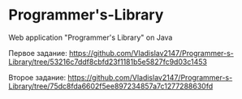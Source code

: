 # Programmer's-Library
Web application "Programmer's Library" on Java

Первое задание: https://github.com/Vladislav2147/Programmer-s-Library/tree/53216c7ddf8cbfd23f1181b5e5827fc9d03c1453

Второе задание: https://github.com/Vladislav2147/Programmer-s-Library/tree/75dc8fda6602f5ee897234857a7c1277288630fd
